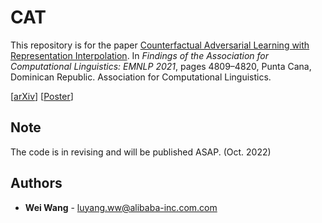 # CAT
This repository is for the paper [Counterfactual Adversarial Learning with Representation Interpolation](https://aclanthology.org/2021.findings-emnlp.413/). In *Findings of the Association for Computational Linguistics: EMNLP 2021*, pages 4809–4820, Punta Cana, Dominican Republic. Association for Computational Linguistics.

[[arXiv](https://arxiv.org/abs/2109.04746)] [[Poster](http://www.shininglab.ai/assets/posters/Counterfactual_Adversarial_Learning_with_Representation_Interpolation.pdf)]

## Note
The code is in revising and will be published ASAP. (Oct. 2022)

## Authors
* **Wei Wang** - luyang.ww@alibaba-inc.com.com
